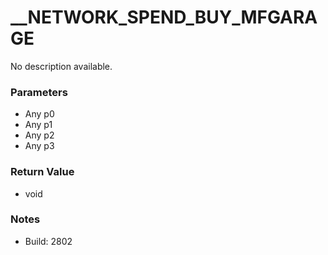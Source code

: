 # __NETWORK_SPEND_BUY_MFGARAGE

No description available.

### Parameters
* Any p0
* Any p1
* Any p2
* Any p3

### Return Value
* void

### Notes
* Build: 2802


